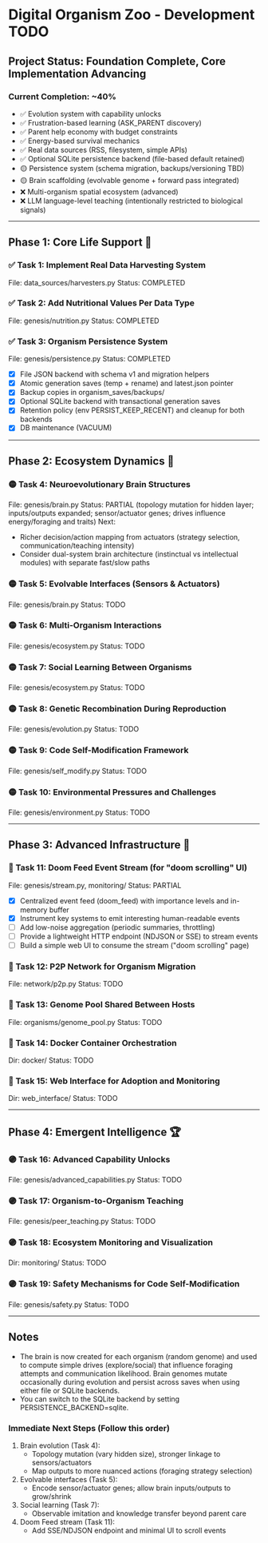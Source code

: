 # Digital Organism Zoo - Development TODO

## Project Status: Foundation Complete, Core Implementation Advancing

### Current Completion: ~40%

- ✅ Evolution system with capability unlocks
- ✅ Frustration-based learning (ASK_PARENT discovery)
- ✅ Parent help economy with budget constraints
- ✅ Energy-based survival mechanics
- ✅ Real data sources (RSS, filesystem, simple APIs)
- ✅ Optional SQLite persistence backend (file-based default retained)
- 🟡 Persistence system (schema migration, backups/versioning TBD)
- 🟡 Brain scaffolding (evolvable genome + forward pass integrated)
- ❌ Multi-organism spatial ecosystem (advanced)
- ❌ LLM language-level teaching (intentionally restricted to biological signals)

---

## Phase 1: Core Life Support 🥇

### ✅ Task 1: Implement Real Data Harvesting System
File: data_sources/harvesters.py
Status: COMPLETED

### ✅ Task 2: Add Nutritional Values Per Data Type
File: genesis/nutrition.py
Status: COMPLETED

### ✅ Task 3: Organism Persistence System
File: genesis/persistence.py
Status: COMPLETED
- [x] File JSON backend with schema v1 and migration helpers
- [x] Atomic generation saves (temp + rename) and latest.json pointer
- [x] Backup copies in organism_saves/backups/
- [x] Optional SQLite backend with transactional generation saves
- [x] Retention policy (env PERSIST_KEEP_RECENT) and cleanup for both backends
- [x] DB maintenance (VACUUM)

---

## Phase 2: Ecosystem Dynamics 🥈

### 🟡 Task 4: Neuroevolutionary Brain Structures
File: genesis/brain.py
Status: PARTIAL (topology mutation for hidden layer; inputs/outputs expanded; sensor/actuator genes; drives influence energy/foraging and traits)
Next:
- Richer decision/action mapping from actuators (strategy selection, communication/teaching intensity)
- Consider dual-system brain architecture (instinctual vs intellectual modules) with separate fast/slow paths

### 🟡 Task 5: Evolvable Interfaces (Sensors & Actuators)
File: genesis/brain.py
Status: TODO

### 🟡 Task 6: Multi-Organism Interactions
File: genesis/ecosystem.py
Status: TODO

### 🟡 Task 7: Social Learning Between Organisms
File: genesis/ecosystem.py
Status: TODO

### 🟡 Task 8: Genetic Recombination During Reproduction
File: genesis/evolution.py
Status: TODO

### 🟡 Task 9: Code Self-Modification Framework
File: genesis/self_modify.py
Status: TODO

### 🟡 Task 10: Environmental Pressures and Challenges
File: genesis/environment.py
Status: TODO

---

## Phase 3: Advanced Infrastructure 🥉

### 🔵 Task 11: Doom Feed Event Stream (for "doom scrolling" UI)
File: genesis/stream.py, monitoring/
Status: PARTIAL
- [x] Centralized event feed (doom_feed) with importance levels and in-memory buffer
- [x] Instrument key systems to emit interesting human-readable events
- [ ] Add low-noise aggregation (periodic summaries, throttling)
- [ ] Provide a lightweight HTTP endpoint (NDJSON or SSE) to stream events
- [ ] Build a simple web UI to consume the stream ("doom scrolling" page)

### 🔵 Task 12: P2P Network for Organism Migration
File: network/p2p.py
Status: TODO

### 🔵 Task 13: Genome Pool Shared Between Hosts
File: organisms/genome_pool.py
Status: TODO

### 🔵 Task 14: Docker Container Orchestration
Dir: docker/
Status: TODO

### 🔵 Task 15: Web Interface for Adoption and Monitoring
Dir: web_interface/
Status: TODO

---

## Phase 4: Emergent Intelligence 🏆

### 🟣 Task 16: Advanced Capability Unlocks
File: genesis/advanced_capabilities.py
Status: TODO

### 🟣 Task 17: Organism-to-Organism Teaching
File: genesis/peer_teaching.py
Status: TODO

### 🟣 Task 18: Ecosystem Monitoring and Visualization
Dir: monitoring/
Status: TODO

### 🟣 Task 19: Safety Mechanisms for Code Self-Modification
File: genesis/safety.py
Status: TODO

---

## Notes

- The brain is now created for each organism (random genome) and used to compute simple drives (explore/social) that influence foraging attempts and communication likelihood. Brain genomes mutate occasionally during evolution and persist across saves when using either file or SQLite backends.
- You can switch to the SQLite backend by setting PERSISTENCE_BACKEND=sqlite.

### Immediate Next Steps (Follow this order)
1) Brain evolution (Task 4):
   - Topology mutation (vary hidden size), stronger linkage to sensors/actuators
   - Map outputs to more nuanced actions (foraging strategy selection)
2) Evolvable interfaces (Task 5):
   - Encode sensor/actuator genes; allow brain inputs/outputs to grow/shrink
3) Social learning (Task 7):
   - Observable imitation and knowledge transfer beyond parent care
4) Doom Feed stream (Task 11):
   - Add SSE/NDJSON endpoint and minimal UI to scroll events
